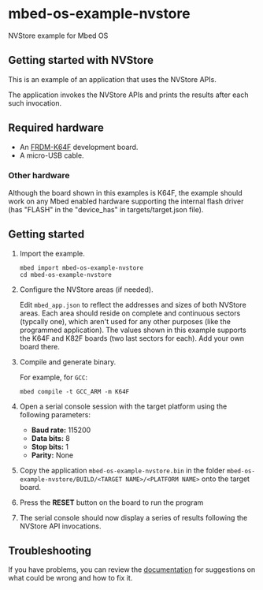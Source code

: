 # mbed-os-example-nvstore

NVStore example for Mbed OS

## Getting started with NVStore ##

This is an example of an application that uses the NVStore APIs.

The application invokes the NVStore APIs and prints the results after each such invocation. 

## Required hardware
* An [FRDM-K64F](http://os.mbed.com/platforms/FRDM-K64F/) development board.
* A micro-USB cable.

### Other hardware

Although the board shown in this examples is K64F, the example should work on any Mbed enabled hardware supporting the internal flash driver (has "FLASH" in the "device_has" in targets/target.json file).

##  Getting started ##

1. Import the example.

   ```
   mbed import mbed-os-example-nvstore
   cd mbed-os-example-nvstore
   ```
   
2. Configure the NVStore areas (if needed).

   Edit ```mbed_app.json``` to reflect the addresses and sizes of both NVStore areas. Each area should reside on complete and continuous sectors (typcally one), which aren't used for any other purposes (like the programmed application). The values shown in this example supports the K64F and K82F boards (two last sectors for each). Add your own board there. 

3. Compile and generate binary.

   For example, for `GCC`:

   ```
   mbed compile -t GCC_ARM -m K64F
   ```
   
 4. Open a serial console session with the target platform using the following parameters:
 
    * **Baud rate:** 115200
    * **Data bits:** 8
    * **Stop bits:** 1
    * **Parity:** None
 
 5. Copy the application `mbed-os-example-nvstore.bin` in the folder `mbed-os-example-nvstore/BUILD/<TARGET NAME>/<PLATFORM NAME>` onto the target board.
 
 6. Press the **RESET** button on the board to run the program
 
 7. The serial console should now display a series of results following the NVStore API invocations. 
 
## Troubleshooting

If you have problems, you can review the [documentation](https://os.mbed.com/docs/latest/tutorials/debugging.html) for suggestions on what could be wrong and how to fix it.
